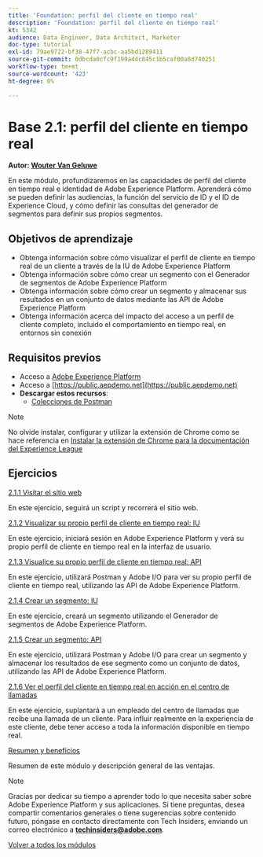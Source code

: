```yaml
---
title: 'Foundation: perfil del cliente en tiempo real'
description: 'Foundation: perfil del cliente en tiempo real'
kt: 5342
audience: Data Engineer, Data Architect, Marketer
doc-type: tutorial
exl-id: 79ae9722-bf38-47f7-acbc-aa5bd1289411
source-git-commit: 0dbcda0cfc9f199a44c845c1b5caf00a8d740251
workflow-type: tm+mt
source-wordcount: '423'
ht-degree: 0%

---
```


# Base 2.1: perfil del cliente en tiempo real

**Autor: [Wouter Van Geluwe](https://www.linkedin.com/in/woutervangeluwe/)**

En este módulo, profundizaremos en las capacidades de perfil del cliente en tiempo real e identidad de Adobe Experience Platform. Aprenderá cómo se pueden definir las audiencias, la función del servicio de ID y el ID de Experience Cloud, y cómo definir las consultas del generador de segmentos para definir sus propios segmentos.

## Objetivos de aprendizaje

- Obtenga información sobre cómo visualizar el perfil de cliente en tiempo real de un cliente a través de la IU de Adobe Experience Platform
- Obtenga información sobre cómo crear un segmento con el Generador de segmentos de Adobe Experience Platform
- Obtenga información sobre cómo crear un segmento y almacenar sus resultados en un conjunto de datos mediante las API de Adobe Experience Platform
- Obtenga información acerca del impacto del acceso a un perfil de cliente completo, incluido el comportamiento en tiempo real, en entornos sin conexión

## Requisitos previos

- Acceso a [Adobe Experience Platform](https://experience.adobe.com/platform)
- Acceso a [https://public.aepdemo.net](https://public.aepdemo.net)
- **Descargar estos recursos**:
   - [Colecciones de Postman](./../../../assets/postman/postman_profile.zip)

>[!NOTE]
>
>No olvide instalar, configurar y utilizar la extensión de Chrome como se hace referencia en [Instalar la extensión de Chrome para la documentación del Experience League](../../gettingstarted/gettingstarted/ex1.md)

## Ejercicios

[2.1.1 Visitar el sitio web](./ex1.md)

En este ejercicio, seguirá un script y recorrerá el sitio web.

[2.1.2 Visualizar su propio perfil de cliente en tiempo real: IU](./ex2.md)

En este ejercicio, iniciará sesión en Adobe Experience Platform y verá su propio perfil de cliente en tiempo real en la interfaz de usuario.

[2.1.3 Visualice su propio perfil de cliente en tiempo real: API](./ex3.md)

En este ejercicio, utilizará Postman y Adobe I/O para ver su propio perfil de cliente en tiempo real, utilizando las API de Adobe Experience Platform.

[2.1.4 Crear un segmento: IU](./ex4.md)

En este ejercicio, creará un segmento utilizando el Generador de segmentos de Adobe Experience Platform.

[2.1.5 Crear un segmento: API](./ex5.md)

En este ejercicio, utilizará Postman y Adobe I/O para crear un segmento y almacenar los resultados de ese segmento como un conjunto de datos, utilizando las API de Adobe Experience Platform.

[2.1.6 Ver el perfil del cliente en tiempo real en acción en el centro de llamadas](./ex6.md)

En este ejercicio, suplantará a un empleado del centro de llamadas que recibe una llamada de un cliente. Para influir realmente en la experiencia de este cliente, debe tener acceso a toda la información disponible en tiempo real.

[Resumen y beneficios](./summary.md)

Resumen de este módulo y descripción general de las ventajas.

>[!NOTE]
>
>Gracias por dedicar su tiempo a aprender todo lo que necesita saber sobre Adobe Experience Platform y sus aplicaciones. Si tiene preguntas, desea compartir comentarios generales o tiene sugerencias sobre contenido futuro, póngase en contacto directamente con Tech Insiders, enviando un correo electrónico a **techinsiders@adobe.com**.

[Volver a todos los módulos](../../../overview.md)

